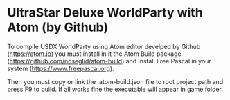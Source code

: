 UltraStar Deluxe WorldParty with Atom (by Github)
=================================================

To compile USDX WorldParty using Atom editor develped by Github (https://atom.io) you must install in it the Atom Build package (https://github.com/noseglid/atom-build) and install Free Pascal in your system (https://www.freepascal.org).

Then you must copy or link the .atom-build.json file to root project path and press F9 to build. If all works fine the executable will appear in game folder.
